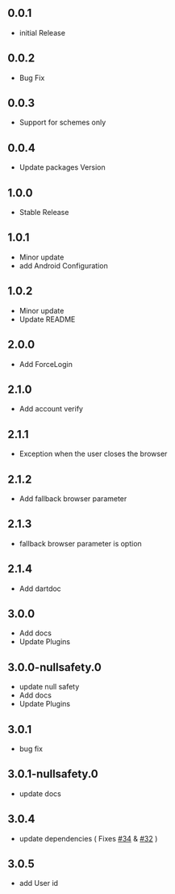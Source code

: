 ## 0.0.1

* initial Release

## 0.0.2

* Bug Fix

## 0.0.3

* Support for schemes only

## 0.0.4

* Update packages Version

## 1.0.0

* Stable Release

## 1.0.1

* Minor update
* add Android Configuration

## 1.0.2

* Minor update
* Update README

## 2.0.0

* Add ForceLogin

## 2.1.0

* Add account verify

## 2.1.1

* Exception when the user closes the browser

## 2.1.2

* Add fallback browser parameter

## 2.1.3

* fallback browser parameter is option

## 2.1.4

* Add dartdoc

## 3.0.0

* Add docs
* Update Plugins

## 3.0.0-nullsafety.0

* update null safety
* Add docs
* Update Plugins

## 3.0.1

* bug fix

## 3.0.1-nullsafety.0

* update docs

## 3.0.4

* update dependencies ( Fixes [#34](https://github.com/0maru/twitter_login/issues/34) & [#32](https://github.com/0maru/twitter_login/issues/32) )

## 3.0.5

* add User id